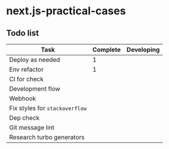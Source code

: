 # next.js-practical-cases

## Todo list

| Task                           | Complete | Developing |
| ------------------------------ | -------- | ---------- |
| Deploy as needed               | 1        |            |
| Env refactor                   | 1        |            |
| CI for check                   |          |            |
| Development flow               |          |            |
| Webhook                        |          |            |
| Fix styles for `stackoverflow` |          |            |
| Dep check                      |          |            |
| Git message lint               |          |            |
| Research turbo generators      |          |            |
